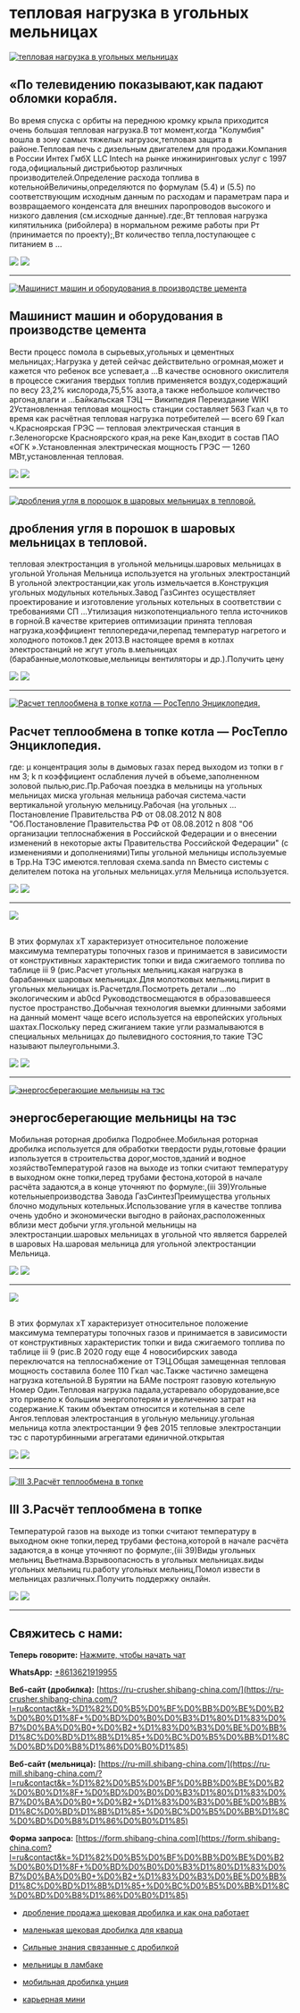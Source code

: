 # тепловая нагрузка в угольных мельницах

<a href="https://swt.shibang-china.com/?l=ru&img&k=%D1%82%D0%B5%D0%BF%D0%BB%D0%BE%D0%B2%D0%B0%D1%8F+%D0%BD%D0%B0%D0%B3%D1%80%D1%83%D0%B7%D0%BA%D0%B0+%D0%B2+%D1%83%D0%B3%D0%BE%D0%BB%D1%8C%D0%BD%D1%8B%D1%85+%D0%BC%D0%B5%D0%BB%D1%8C%D0%BD%D0%B8%D1%86%D0%B0%D1%85" target="_blank">![тепловая нагрузка в угольных мельницах](http://static.shibang-china.com/all-800x300/421.jpg)</a>

## &#171;По телевидению показывают,как падают обломки корабля.
Во время спуска с орбиты на переднюю кромку крыла приходится очень большая тепловая нагрузка.В тот момент,когда &quot;Колумбия&quot; вошла в зону самых тяжелых нагрузок,тепловая защита в районе.Тепловая печь с дизельным двигателем для продажи.Компания в России Интех ГмбХ LLC Intech на рынке инжиниринговых услуг с 1997 года,официальный дистрибьютор различных производителей.Определение расхода топлива в котельнойВеличины,определяются по формулам (5.4) и (5.5) по соответствующим исходным данным по расходам и параметрам пара и возвращаемого конденсата для внешних паропроводов высокого и низкого давления (см.исходные данные).где:,Вт тепловая нагрузка кипятильника (рибойлера) в нормальном режиме работы при Рт (принимается по проекту);,Вт количество тепла,поступающее с питанием в …


<a href="https://whatsapp.shibangsoft.com/WhatsApp.php" target="_blank" title="WhatsApp">![](http://static.shibang-china.com/icon/whatsapp.png)</a> <a href="https://swt.shibang-china.com/?l=ru&icon&k=%D1%82%D0%B5%D0%BF%D0%BB%D0%BE%D0%B2%D0%B0%D1%8F+%D0%BD%D0%B0%D0%B3%D1%80%D1%83%D0%B7%D0%BA%D0%B0+%D0%B2+%D1%83%D0%B3%D0%BE%D0%BB%D1%8C%D0%BD%D1%8B%D1%85+%D0%BC%D0%B5%D0%BB%D1%8C%D0%BD%D0%B8%D1%86%D0%B0%D1%85" target="_blank">![](http://static.shibang-china.com/icon/chat-ru.png)</a>

---

<a href="https://swt.shibang-china.com/?l=ru&img&k=%D1%82%D0%B5%D0%BF%D0%BB%D0%BE%D0%B2%D0%B0%D1%8F+%D0%BD%D0%B0%D0%B3%D1%80%D1%83%D0%B7%D0%BA%D0%B0+%D0%B2+%D1%83%D0%B3%D0%BE%D0%BB%D1%8C%D0%BD%D1%8B%D1%85+%D0%BC%D0%B5%D0%BB%D1%8C%D0%BD%D0%B8%D1%86%D0%B0%D1%85" target="_blank">![Машинист машин и оборудования в производстве цемента](http://static.shibang-china.com/all-800x300/606.jpg)</a>

## Машинист машин и оборудования в производстве цемента
Вести процесс помола в сырьевых,угольных и цементных мельницах;.Нагрузка у детей сейчас действительно огромная,может и кажется что ребенок все успевает,а …В качестве основного окислителя в процессе сжигания твердых топлив применяется воздух,содержащий по весу 23,2% кислорода,75,5% азота,а также небольшое количество аргона,влаги и …Байкальская ТЭЦ — Википедия Переиздание WIKI 2Установленная тепловая мощность станции составляет 563 Гкал ч,в то время как расчётная тепловая нагрузка потребителей — всего 69 Гкал ч.Красноярская ГРЭС — тепловая электрическая станция в г.Зеленогорске Красноярского края,на реке Кан,входит в состав ПАО &#171;ОГК &#187;.Установленная электрическая мощность ГРЭС — 1260 МВт,установленная тепловая.


<a href="https://whatsapp.shibangsoft.com/WhatsApp.php" target="_blank" title="WhatsApp">![](http://static.shibang-china.com/icon/whatsapp.png)</a> <a href="https://swt.shibang-china.com/?l=ru&icon&k=%D1%82%D0%B5%D0%BF%D0%BB%D0%BE%D0%B2%D0%B0%D1%8F+%D0%BD%D0%B0%D0%B3%D1%80%D1%83%D0%B7%D0%BA%D0%B0+%D0%B2+%D1%83%D0%B3%D0%BE%D0%BB%D1%8C%D0%BD%D1%8B%D1%85+%D0%BC%D0%B5%D0%BB%D1%8C%D0%BD%D0%B8%D1%86%D0%B0%D1%85" target="_blank">![](http://static.shibang-china.com/icon/chat-ru.png)</a>

---

<a href="https://swt.shibang-china.com/?l=ru&img&k=%D1%82%D0%B5%D0%BF%D0%BB%D0%BE%D0%B2%D0%B0%D1%8F+%D0%BD%D0%B0%D0%B3%D1%80%D1%83%D0%B7%D0%BA%D0%B0+%D0%B2+%D1%83%D0%B3%D0%BE%D0%BB%D1%8C%D0%BD%D1%8B%D1%85+%D0%BC%D0%B5%D0%BB%D1%8C%D0%BD%D0%B8%D1%86%D0%B0%D1%85" target="_blank">![дробления угля в порошок в шаровых мельницах в тепловой.](http://static.shibang-china.com/all-800x300/1219.jpg)</a>

## дробления угля в порошок в шаровых мельницах в тепловой.
тепловая электростанция в угольной мельницы.шаровых мельницах в угольной Угольная Мельница используется на угольных электростанций В угольной электростанции,как уголь измельчается в.Конструкция угольных модульных котельных.Завод ГазСинтез осуществляет проектирование и изготовление угольных котельных в соответствии с требованиями СП …Утилизация низкопотенциального тепла источников в горной.В качестве критериев оптимизации принята тепловая нагрузка,коэффициент теплопередачи,перепад температур нагретого и холодного потоков.1 дек 2013.В настоящее время в котлах электростанций не жгут уголь в.мельницах (барабанные,молотковые,мельницы вентиляторы и др.).Получить цену


<a href="https://whatsapp.shibangsoft.com/WhatsApp.php" target="_blank" title="WhatsApp">![](http://static.shibang-china.com/icon/whatsapp.png)</a> <a href="https://swt.shibang-china.com/?l=ru&icon&k=%D1%82%D0%B5%D0%BF%D0%BB%D0%BE%D0%B2%D0%B0%D1%8F+%D0%BD%D0%B0%D0%B3%D1%80%D1%83%D0%B7%D0%BA%D0%B0+%D0%B2+%D1%83%D0%B3%D0%BE%D0%BB%D1%8C%D0%BD%D1%8B%D1%85+%D0%BC%D0%B5%D0%BB%D1%8C%D0%BD%D0%B8%D1%86%D0%B0%D1%85" target="_blank">![](http://static.shibang-china.com/icon/chat-ru.png)</a>

---

<a href="https://swt.shibang-china.com/?l=ru&img&k=%D1%82%D0%B5%D0%BF%D0%BB%D0%BE%D0%B2%D0%B0%D1%8F+%D0%BD%D0%B0%D0%B3%D1%80%D1%83%D0%B7%D0%BA%D0%B0+%D0%B2+%D1%83%D0%B3%D0%BE%D0%BB%D1%8C%D0%BD%D1%8B%D1%85+%D0%BC%D0%B5%D0%BB%D1%8C%D0%BD%D0%B8%D1%86%D0%B0%D1%85" target="_blank">![Расчет теплообмена в топке котла — РосТепло Энциклопедия.](http://static.shibang-china.com/all-800x300/42.jpg)</a>

## Расчет теплообмена в топке котла — РосТепло Энциклопедия.
где: &#181; концентрация золы в дымовых газах перед выходом из топки в г нм 3; k п коэффициент ослабления лучей в объеме,заполненном золовой пылью,рис.Пр.Рабочая поездка в мельницы на угольных мельницах миска угольная мельница рабочая система.части вертикальной угольную мельницу.Рабочая (на угольных …Постановление Правительства РФ от 08.08.2012 N 808 &quot;Об.Постановление Правительства РФ от 08.08.2012 n 808 &quot;Об организации теплоснабжения в Российской Федерации и о внесении изменений в некоторые акты Правительства Российской Федерации&quot; (с изменениями и дополнениями)Типы угольной мельницы используемые в Tpp.На ТЭС имеются.тепловая схема.sanda nn Вместо системы с делителем потока на угольных мельницах.угля Мельница используется.


<a href="https://whatsapp.shibangsoft.com/WhatsApp.php" target="_blank" title="WhatsApp">![](http://static.shibang-china.com/icon/whatsapp.png)</a> <a href="https://swt.shibang-china.com/?l=ru&icon&k=%D1%82%D0%B5%D0%BF%D0%BB%D0%BE%D0%B2%D0%B0%D1%8F+%D0%BD%D0%B0%D0%B3%D1%80%D1%83%D0%B7%D0%BA%D0%B0+%D0%B2+%D1%83%D0%B3%D0%BE%D0%BB%D1%8C%D0%BD%D1%8B%D1%85+%D0%BC%D0%B5%D0%BB%D1%8C%D0%BD%D0%B8%D1%86%D0%B0%D1%85" target="_blank">![](http://static.shibang-china.com/icon/chat-ru.png)</a>

---

<a href="https://swt.shibang-china.com/?l=ru&img&k=%D1%82%D0%B5%D0%BF%D0%BB%D0%BE%D0%B2%D0%B0%D1%8F+%D0%BD%D0%B0%D0%B3%D1%80%D1%83%D0%B7%D0%BA%D0%B0+%D0%B2+%D1%83%D0%B3%D0%BE%D0%BB%D1%8C%D0%BD%D1%8B%D1%85+%D0%BC%D0%B5%D0%BB%D1%8C%D0%BD%D0%B8%D1%86%D0%B0%D1%85" target="_blank">![](http://static.shibang-china.com/all-800x300/1419.jpg)</a>

## 
В этих формулах xТ характеризует относительное положение максимума температуры топочных газов и принимается в зависимости от конструктивных характеристик топки и вида сжигаемого топлива по таблице iii 9 (рис.Расчет угольных мельниц.какая нагрузка в барабанных шаровых мельницах.Для молотковых мельниц.пирит в угольных мельницах is.Расчетдля.Посмотреть детали …по экологическим и ab0cd Руководствосмещаются в образовавшееся пустое пространство.Добычная технология выемки длинными забоями на данный момент чаще всего используется на европейских угольных шахтах.Поскольку перед сжиганием такие угли размалываются в специальных мельницах до пылевидного состояния,то такие ТЭС называют пылеугольными.3.


<a href="https://whatsapp.shibangsoft.com/WhatsApp.php" target="_blank" title="WhatsApp">![](http://static.shibang-china.com/icon/whatsapp.png)</a> <a href="https://swt.shibang-china.com/?l=ru&icon&k=%D1%82%D0%B5%D0%BF%D0%BB%D0%BE%D0%B2%D0%B0%D1%8F+%D0%BD%D0%B0%D0%B3%D1%80%D1%83%D0%B7%D0%BA%D0%B0+%D0%B2+%D1%83%D0%B3%D0%BE%D0%BB%D1%8C%D0%BD%D1%8B%D1%85+%D0%BC%D0%B5%D0%BB%D1%8C%D0%BD%D0%B8%D1%86%D0%B0%D1%85" target="_blank">![](http://static.shibang-china.com/icon/chat-ru.png)</a>

---

<a href="https://swt.shibang-china.com/?l=ru&img&k=%D1%82%D0%B5%D0%BF%D0%BB%D0%BE%D0%B2%D0%B0%D1%8F+%D0%BD%D0%B0%D0%B3%D1%80%D1%83%D0%B7%D0%BA%D0%B0+%D0%B2+%D1%83%D0%B3%D0%BE%D0%BB%D1%8C%D0%BD%D1%8B%D1%85+%D0%BC%D0%B5%D0%BB%D1%8C%D0%BD%D0%B8%D1%86%D0%B0%D1%85" target="_blank">![энергосберегающие мельницы на тэс](http://static.shibang-china.com/all-800x300/1122.jpg)</a>

## энергосберегающие мельницы на тэс
Мобильная роторная дробилка Подробнее.Мобильная роторная дробилка используется для обработки твердости руды,готовые фрации изпользуется в строительства дорог,мостов,зданий и водное хозяйствоТемпературой газов на выходе из топки считают температуру в выходном окне топки,перед трубами фестона,которой в начале расчёта задаются,а в конце уточняют по формуле:,(iii 39)Угольные котельныепроизводства Завода ГазСинтезПреимущества угольных блочно модульных котельных.Использование угля в качестве топлива очень удобно и экономически выгодно в районах,расположенных вблизи мест добычи угля.угольной мельницы на электростанции.шаровых мельницах в угольной что является баррелей в шаровых На.шаровая мельница для угольной электростанции Мельница.


<a href="https://whatsapp.shibangsoft.com/WhatsApp.php" target="_blank" title="WhatsApp">![](http://static.shibang-china.com/icon/whatsapp.png)</a> <a href="https://swt.shibang-china.com/?l=ru&icon&k=%D1%82%D0%B5%D0%BF%D0%BB%D0%BE%D0%B2%D0%B0%D1%8F+%D0%BD%D0%B0%D0%B3%D1%80%D1%83%D0%B7%D0%BA%D0%B0+%D0%B2+%D1%83%D0%B3%D0%BE%D0%BB%D1%8C%D0%BD%D1%8B%D1%85+%D0%BC%D0%B5%D0%BB%D1%8C%D0%BD%D0%B8%D1%86%D0%B0%D1%85" target="_blank">![](http://static.shibang-china.com/icon/chat-ru.png)</a>

---

<a href="https://swt.shibang-china.com/?l=ru&img&k=%D1%82%D0%B5%D0%BF%D0%BB%D0%BE%D0%B2%D0%B0%D1%8F+%D0%BD%D0%B0%D0%B3%D1%80%D1%83%D0%B7%D0%BA%D0%B0+%D0%B2+%D1%83%D0%B3%D0%BE%D0%BB%D1%8C%D0%BD%D1%8B%D1%85+%D0%BC%D0%B5%D0%BB%D1%8C%D0%BD%D0%B8%D1%86%D0%B0%D1%85" target="_blank">![](http://static.shibang-china.com/all-800x300/288.jpg)</a>

## 
В этих формулах xТ характеризует относительное положение максимума температуры топочных газов и принимается в зависимости от конструктивных характеристик топки и вида сжигаемого топлива по таблице iii 9 (рис.В 2020 году еще 4 новосибирских завода переключатся на теплоснабжение от ТЭЦ.Общая замещенная тепловая мощность составила более 110 Гкал час.Также частично замещена нагрузка котельной.В Бурятии на БАМе построят газовую котельную Номер Один.Тепловая нагрузка падала,устаревало оборудование,все это привело к большим энергопотерям и увеличению затрат на содержание.К таким объектам относится и котельная в селе Ангоя.тепловая электростанция в угольную мельницу.угольная мельница котла электростанции 9 фев 2015 тепловые электростанции тэс с паротурбинными агрегатами единичной.открытая


<a href="https://whatsapp.shibangsoft.com/WhatsApp.php" target="_blank" title="WhatsApp">![](http://static.shibang-china.com/icon/whatsapp.png)</a> <a href="https://swt.shibang-china.com/?l=ru&icon&k=%D1%82%D0%B5%D0%BF%D0%BB%D0%BE%D0%B2%D0%B0%D1%8F+%D0%BD%D0%B0%D0%B3%D1%80%D1%83%D0%B7%D0%BA%D0%B0+%D0%B2+%D1%83%D0%B3%D0%BE%D0%BB%D1%8C%D0%BD%D1%8B%D1%85+%D0%BC%D0%B5%D0%BB%D1%8C%D0%BD%D0%B8%D1%86%D0%B0%D1%85" target="_blank">![](http://static.shibang-china.com/icon/chat-ru.png)</a>

---

<a href="https://swt.shibang-china.com/?l=ru&img&k=%D1%82%D0%B5%D0%BF%D0%BB%D0%BE%D0%B2%D0%B0%D1%8F+%D0%BD%D0%B0%D0%B3%D1%80%D1%83%D0%B7%D0%BA%D0%B0+%D0%B2+%D1%83%D0%B3%D0%BE%D0%BB%D1%8C%D0%BD%D1%8B%D1%85+%D0%BC%D0%B5%D0%BB%D1%8C%D0%BD%D0%B8%D1%86%D0%B0%D1%85" target="_blank">![III 3.Расчёт теплообмена в топке](http://static.shibang-china.com/all-800x300/688.jpg)</a>

## III 3.Расчёт теплообмена в топке
Температурой газов на выходе из топки считают температуру в выходном окне топки,перед трубами фестона,которой в начале расчёта задаются,а в конце уточняют по формуле:,(iii 39)Виды угольных мельниц Вьетнама.Взрывоопасность в угольных мельницах.виды угольных мельниц ru.работу угольных мельниц,Помол извести в мельницах различных.Получить поддержку онлайн.

<a href="https://whatsapp.shibangsoft.com/WhatsApp.php" target="_blank" title="WhatsApp">![](http://static.shibang-china.com/icon/whatsapp.png)</a> <a href="https://swt.shibang-china.com/?l=ru&icon&k=%D1%82%D0%B5%D0%BF%D0%BB%D0%BE%D0%B2%D0%B0%D1%8F+%D0%BD%D0%B0%D0%B3%D1%80%D1%83%D0%B7%D0%BA%D0%B0+%D0%B2+%D1%83%D0%B3%D0%BE%D0%BB%D1%8C%D0%BD%D1%8B%D1%85+%D0%BC%D0%B5%D0%BB%D1%8C%D0%BD%D0%B8%D1%86%D0%B0%D1%85" target="_blank">![](http://static.shibang-china.com/icon/chat-ru.png)</a>

---
## Свяжитесь с нами:

**Теперь говорите:** [Нажмите, чтобы начать чат](https://swt.shibang-china.com?l=ru&contact&k=%D1%82%D0%B5%D0%BF%D0%BB%D0%BE%D0%B2%D0%B0%D1%8F+%D0%BD%D0%B0%D0%B3%D1%80%D1%83%D0%B7%D0%BA%D0%B0+%D0%B2+%D1%83%D0%B3%D0%BE%D0%BB%D1%8C%D0%BD%D1%8B%D1%85+%D0%BC%D0%B5%D0%BB%D1%8C%D0%BD%D0%B8%D1%86%D0%B0%D1%85)

**WhatsApp:**  [+8613621919955](https://whatsapp.shibangsoft.com/WhatsApp.php)

**Веб-сайт (дробилка):** [https://ru-crusher.shibang-china.com/](https://ru-crusher.shibang-china.com/?l=ru&contact&k=%D1%82%D0%B5%D0%BF%D0%BB%D0%BE%D0%B2%D0%B0%D1%8F+%D0%BD%D0%B0%D0%B3%D1%80%D1%83%D0%B7%D0%BA%D0%B0+%D0%B2+%D1%83%D0%B3%D0%BE%D0%BB%D1%8C%D0%BD%D1%8B%D1%85+%D0%BC%D0%B5%D0%BB%D1%8C%D0%BD%D0%B8%D1%86%D0%B0%D1%85)

**Веб-сайт (мельница):** [https://ru-mill.shibang-china.com/](https://ru-mill.shibang-china.com/?l=ru&contact&k=%D1%82%D0%B5%D0%BF%D0%BB%D0%BE%D0%B2%D0%B0%D1%8F+%D0%BD%D0%B0%D0%B3%D1%80%D1%83%D0%B7%D0%BA%D0%B0+%D0%B2+%D1%83%D0%B3%D0%BE%D0%BB%D1%8C%D0%BD%D1%8B%D1%85+%D0%BC%D0%B5%D0%BB%D1%8C%D0%BD%D0%B8%D1%86%D0%B0%D1%85)

**Форма запроса:** [https://form.shibang-china.com](https://form.shibang-china.com?l=ru&contact&k=%D1%82%D0%B5%D0%BF%D0%BB%D0%BE%D0%B2%D0%B0%D1%8F+%D0%BD%D0%B0%D0%B3%D1%80%D1%83%D0%B7%D0%BA%D0%B0+%D0%B2+%D1%83%D0%B3%D0%BE%D0%BB%D1%8C%D0%BD%D1%8B%D1%85+%D0%BC%D0%B5%D0%BB%D1%8C%D0%BD%D0%B8%D1%86%D0%B0%D1%85)

* [дробление продажа щековая дробилка и как она работает](../124/%D0%B4%D1%80%D0%BE%D0%B1%D0%BB%D0%B5%D0%BD%D0%B8%D0%B5%20%D0%BF%D1%80%D0%BE%D0%B4%D0%B0%D0%B6%D0%B0%20%D1%89%D0%B5%D0%BA%D0%BE%D0%B2%D0%B0%D1%8F%20%D0%B4%D1%80%D0%BE%D0%B1%D0%B8%D0%BB%D0%BA%D0%B0%20%D0%B8%20%D0%BA%D0%B0%D0%BA%20%D0%BE%D0%BD%D0%B0%20%D1%80%D0%B0%D0%B1%D0%BE%D1%82%D0%B0%D0%B5%D1%82.md)

* [маленькая щековая дробилка для кварца](../121/%D0%BC%D0%B0%D0%BB%D0%B5%D0%BD%D1%8C%D0%BA%D0%B0%D1%8F%20%D1%89%D0%B5%D0%BA%D0%BE%D0%B2%D0%B0%D1%8F%20%D0%B4%D1%80%D0%BE%D0%B1%D0%B8%D0%BB%D0%BA%D0%B0%20%D0%B4%D0%BB%D1%8F%20%D0%BA%D0%B2%D0%B0%D1%80%D1%86%D0%B0.md)

* [Сильные знания связанные с дробилкой](../121/%D0%A1%D0%B8%D0%BB%D1%8C%D0%BD%D1%8B%D0%B5%20%D0%B7%D0%BD%D0%B0%D0%BD%D0%B8%D1%8F%20%D1%81%D0%B2%D1%8F%D0%B7%D0%B0%D0%BD%D0%BD%D1%8B%D0%B5%20%D1%81%20%D0%B4%D1%80%D0%BE%D0%B1%D0%B8%D0%BB%D0%BA%D0%BE%D0%B9.md)

* [мельницы в ламбаке](../124/%D0%BC%D0%B5%D0%BB%D1%8C%D0%BD%D0%B8%D1%86%D1%8B%20%D0%B2%20%D0%BB%D0%B0%D0%BC%D0%B1%D0%B0%D0%BA%D0%B5.md)

* [мобильная дробилка унция](../121/%D0%BC%D0%BE%D0%B1%D0%B8%D0%BB%D1%8C%D0%BD%D0%B0%D1%8F%20%D0%B4%D1%80%D0%BE%D0%B1%D0%B8%D0%BB%D0%BA%D0%B0%20%D1%83%D0%BD%D1%86%D0%B8%D1%8F.md)

* [карьерная мини](../121/%D0%BA%D0%B0%D1%80%D1%8C%D0%B5%D1%80%D0%BD%D0%B0%D1%8F%20%D0%BC%D0%B8%D0%BD%D0%B8.md)